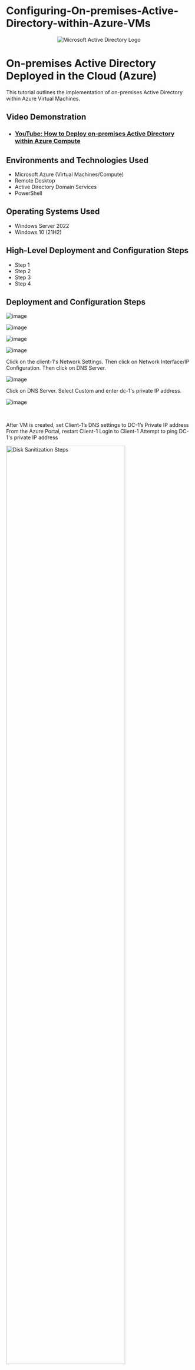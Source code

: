 # Configuring-On-premises-Active-Directory-within-Azure-VMs
<p align="center">
<img src="https://i.imgur.com/pU5A58S.png" alt="Microsoft Active Directory Logo"/>
</p>

<h1>On-premises Active Directory Deployed in the Cloud (Azure)</h1>
This tutorial outlines the implementation of on-premises Active Directory within Azure Virtual Machines.<br />


<h2>Video Demonstration</h2>

- ### [YouTube: How to Deploy on-premises Active Directory within Azure Compute](https://www.youtube.com)

<h2>Environments and Technologies Used</h2>

- Microsoft Azure (Virtual Machines/Compute)
- Remote Desktop
- Active Directory Domain Services
- PowerShell

<h2>Operating Systems Used </h2>

- Windows Server 2022
- Windows 10 (21H2)

<h2>High-Level Deployment and Configuration Steps</h2>

- Step 1
- Step 2
- Step 3
- Step 4

<h2>Deployment and Configuration Steps</h2>

<p>

![image](https://github.com/user-attachments/assets/26b356e5-761a-4aa8-a847-10e72e7a5564)

![image](https://github.com/user-attachments/assets/cbb2d37e-cfd8-4243-b4b2-b39c355d26b4)

![image](https://github.com/user-attachments/assets/ee544e03-7b19-48e4-9bde-cfcb02c37876)

![image](https://github.com/user-attachments/assets/8761d483-31d4-41e2-92a5-c72e1869c59a)



</p>
<p>
  
Click on the client-1's Network Settings. Then click on Network Interface/IP Configuration. Then click on DNS Server. 

![image](https://github.com/user-attachments/assets/61e6f200-3be4-49ee-abc6-80b60ccaecc1)

Click on DNS Server. Select Custom and enter dc-1's private IP address. 

![image](https://github.com/user-attachments/assets/49ae430d-3ef5-4e42-8255-5980f43ddba7)



</p>
<br />

<p>

After VM is created, set Client-1’s DNS settings to DC-1’s Private IP address
From the Azure Portal, restart Client-1
Login to Client-1
Attempt to ping DC-1's private IP address

<img src="https://i.imgur.com/DJmEXEB.png" height="80%" width="80%" alt="Disk Sanitization Steps"/>
</p>
<p>
Lorem ipsum dolor sit amet, consectetur adipiscing elit, sed do eiusmod tempor incididunt ut labore et dolore magna aliqua. Ut enim ad minim veniam, quis nostrud exercitation ullamco laboris nisi ut aliquip ex ea commodo consequat. Duis aute irure dolor in reprehenderit in voluptate velit esse cillum dolore eu fugiat nulla pariatur.
</p>
<br />
<h2> Install Active Directory </h2>

<p>

![image](https://github.com/user-attachments/assets/1dfcaff6-3de9-403c-9a5c-b858c52938dc)

</p>
<p>
Login to DC-1 and install Active Directory Domain Services. 

Login to DC-1 and select Server Manager from the Start Menu. 

</p>

<p>

![image](https://github.com/user-attachments/assets/f062f352-af7d-4f3d-b1c3-80ee4b18e3b2)

</p>

<p>
Click on "Add Roles and Features".

</p>

<p>


![image](https://github.com/user-attachments/assets/b22bd92f-778c-47ae-abfd-55cf54b8f65c)
 
</p>

<p>
On the Select Installation Type Tab, select Role-based or feature-based installation and click "Next".   

</p>

<p>

![image](https://github.com/user-attachments/assets/487d5bd5-6ee0-4a7a-b498-e00b74479548)

</p>

<p>

Select DC-1 as the server under the Server Selection tab and click "Next".

</p>

<p>

![image](https://github.com/user-attachments/assets/54cac71a-6895-40cd-bafa-2fbacfa4edfe)


</p>

<p>

Select "Active Domain Services" under the "Server Role" tab and click "Next". 

</p>

<p>

![image](https://github.com/user-attachments/assets/c2dfbd8a-b549-44bf-8607-6228db7e8f50)


</p>

<p>
Click on "Add features". 

</p>

<p>

![image](https://github.com/user-attachments/assets/6e6b212d-5a1c-4450-a607-0e186e42abd1)


</p>

<p>
Click "Next". 

</p>

<p>
  
![image](https://github.com/user-attachments/assets/4c2bd1b9-3b34-4cc5-a287-965101408f0d)

</p>

<p>
Click "Next".
  
</p>


<p>
  
![image](https://github.com/user-attachments/assets/1c163325-31c7-458c-8b15-5538a357dfd1)

</p>

<p>
Check the box, click "Next" and then click "Install". 
</p>
<br />

<p>

![image](https://github.com/user-attachments/assets/c0d96718-edd2-4b1a-a1a0-29aa217b75af)

</p>

<P>

Once the Active Directory has been installed, we can promote DC-1 as a domain controller. To promote it as a domain controller, we need to click on the flag on the upper right and click "Promote this server to a domain controller". 

</P>


<p>

![image](https://github.com/user-attachments/assets/c1ca72c2-c209-4f84-8e34-ca4459a0312c)

</p>

<p>

Select "Set as a Forest", enter the domain name, and click "Next". 


</p>

![image](https://github.com/user-attachments/assets/62f8688e-d209-43d3-911f-fd700adbd81c)


<p>

<P>

Enter the password. 

</p>

<p>
  
![image](https://github.com/user-attachments/assets/6a146019-5715-4cdb-bbb4-465a6aac0f10)


</p>

<p>

Leave the box unchecked and click "Next". 

</P>

<p>

![image](https://github.com/user-attachments/assets/b075c1f9-3757-41f1-ae08-19b53dad12e6)

</p>

<p>
Click "Next". 
</p>

<p>

![image](https://github.com/user-attachments/assets/78beabde-edeb-4148-b25a-a33a806b0193)


</p>

<p>

Click "Next". 

</p>

<p>

![image](https://github.com/user-attachments/assets/989c8794-55bc-48c3-8e3b-773e95af306d)


</p>

<p>

Click "Next". 

</p>

<p>

![image](https://github.com/user-attachments/assets/c8ad599a-7d06-4e0b-b838-0e869bb11bf7)

</p>

<p>

Click "Install".

</p>

<p>

After the active directory has been installed, log out to restart and then log back into DC-1 as user:mydomain.com\labuser. 

</p>

![image](https://github.com/user-attachments/assets/a6020289-3610-44dd-9deb-f93323418aeb)


</p>

<p>

Once logged in, Click on the Start menu. Click "Windows Administrative Tools" and open "Active Directory Users and Computers". 

</p>

<p>

![image](https://github.com/user-attachments/assets/91fce6f8-44e6-4624-a222-a5cc02ca05b3)

![image](https://github.com/user-attachments/assets/e37c6b9a-c9cf-45b5-ac31-3f812c67f9e8)

![image](https://github.com/user-attachments/assets/ffc20837-d7e5-4995-accd-8b4a38e97db4)

![image](https://github.com/user-attachments/assets/3314776c-730f-4e43-80c8-cc713de944e3)

</p>

<p>

In Active Directory Users and Computers (ADUC), create an Organizational Unit (OU) called “_EMPLOYEES”

</p>

<p>

![image](https://github.com/user-attachments/assets/3201662f-1cce-4fd9-9f33-8f8e8f057c66)


![image](https://github.com/user-attachments/assets/ddd87feb-d39a-4e9b-b4af-89553cf8cad5)
</P>

<p>
  
Create a new OU named “_ADMINS”.

</p>

![image](https://github.com/user-attachments/assets/df9433e7-3e1e-4e56-b8c0-e703d2a38876)

![image](https://github.com/user-attachments/assets/d7cbd056-f216-4e73-a1b9-5af347d054d8)

![image](https://github.com/user-attachments/assets/c40bef18-4190-4f5a-b3e7-dfeae2088289)

![image](https://github.com/user-attachments/assets/17af0896-bc22-41c0-b0a6-58ac2e02c580)


</P>

<p>

Right-click the "_ADMINS" folder, then click "New" and then click "Users." Create a new employee named “Jane Doe” (same password) with the username “jane_admin” and enter the password. Click "Finish." 

</P>

<p>

![image](https://github.com/user-attachments/assets/66bc5653-db8f-4b3a-9982-b304f0568419)

![image](https://github.com/user-attachments/assets/85e87008-a021-4627-a799-ff30a8e29ca0)

![image](https://github.com/user-attachments/assets/ddd77647-1d70-44a1-bc54-f81df08e32d2)

![image](https://github.com/user-attachments/assets/af6f317e-f0a8-40a6-b3d9-55920a13e7a6)

</p>

<p>

In the "_ADMINS" folder, right-click Jane Doe. Select "Properties" and click on the "Member of" tab. Add Jane Doe as "Domain Admin" and click "Apply". Log out / close the connection to DC-1 and log back in as “mydomain.com\jane_admin”. Use jane_admin as your admin account from now on


</p>

<p>
  
![image](https://github.com/user-attachments/assets/b5ac0423-884e-4f7b-8466-313273fed4ae)

![image](https://github.com/user-attachments/assets/6381e569-300d-4514-9fef-533c0a48e65b)


</p>

<p>

Login to Client-1 as the original local admin (labuser). Once logged in, right-click the "Start" Menu, then click "Settings" and then click "Rename this PC (Advanced)". Under the Computer Name tab, click on "Change". Join mydomain.com. Log in with mydomain.com\jane_admin. 

</p>


<p>

![image](https://github.com/user-attachments/assets/7c388edc-e21d-464e-9f2e-f4618c1dd5f4)

![image](https://github.com/user-attachments/assets/bc915c92-9c4c-4b01-a715-76ccee6caa87)

![image](https://github.com/user-attachments/assets/00eb74c4-0517-4e80-b86a-5f8a74b4d5a7)


</p>

<p>

You can log in to the Domain Controller and verify that Client-1 shows up in ADUC. Create a new OU named “_CLIENTS” and drag Client-1 into there. 

</p>
<br/>

<h2> Setup Remote Desktop for non-administrative users on Client-1 </h2>

<p>
  
![image](https://github.com/user-attachments/assets/b521b43e-29de-4216-bd49-06824accd26f)

![image](https://github.com/user-attachments/assets/1199e506-385b-4282-8d56-936337c9594b)

![image](https://github.com/user-attachments/assets/74f48afe-ff0a-43e0-b55a-fc38e36de400)

![image](https://github.com/user-attachments/assets/ddfb866d-cf5c-4d8e-912b-89d0be6a40e1)




</p>

<p>

Right-click the "Start" icon and click "System" on the menu. Click on "Remote Desktop". Select "Users that can remotely access this PC". Add "domain users" to "domain users" access to the Remote Desktop. 


</p>

<h2> Create a bunch of additional users and attempt to log into client-1 with one of the users </h2>

<p>

![image](https://github.com/user-attachments/assets/7a778288-4322-401d-b691-b704a2c1bc86)

![image](https://github.com/user-attachments/assets/6910ad4b-7a52-4a3b-982b-0927697336c6)

![image](https://github.com/user-attachments/assets/77e26897-c3fb-4db0-be4c-fce182bbcafd)

![image](https://github.com/user-attachments/assets/51ae5fb6-55f7-4835-9708-7e2fa8ca70f1)




</p>

<p>
  
Log in to dc-1. Right-click "Windows Powershell ISE" and select "Run as administrator." Once the Windows Powershell is open, open a new file. Save the Powershell file as "Create Users" on the desktop. paste the contents of the script into it. Click on the green arrow to run the script. 
</p>

<p>
  
![image](https://github.com/user-attachments/assets/6979884e-3307-4aa5-b77f-1c8a84352bed)


</p>

<p>
  
While the users are still being created, we can refresh the "_Employees" folder in "Active Directory Users and Computers" to see the users that have been created. Randomly select on one of these accounts that have been created and login to client-1 with the user name and "Password1", a default password that has been set for all these accounts.     
</p>

